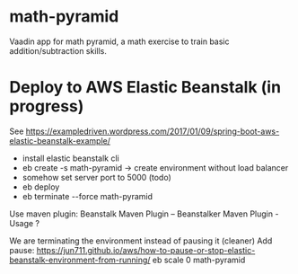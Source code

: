 # math-pyramid
Vaadin app for math pyramid, a math exercise to train basic addition/subtraction skills.

# Deploy to AWS Elastic Beanstalk (in progress)
See https://exampledriven.wordpress.com/2017/01/09/spring-boot-aws-elastic-beanstalk-example/
- install elastic beanstalk cli
- eb create -s math-pyramid -> create environment without load balancer
- somehow set server port to 5000 (todo)
- eb deploy
- eb terminate --force math-pyramid



Use maven plugin: Beanstalk Maven Plugin – Beanstalker Maven Plugin - Usage ?



We are terminating the environment instead of pausing it (cleaner)
Add pause: https://jun711.github.io/aws/how-to-pause-or-stop-elastic-beanstalk-environment-from-running/
eb scale 0 math-pyramid

